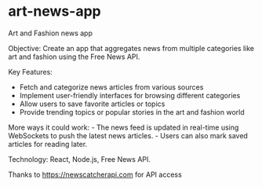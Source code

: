# art-news-app
Art and Fashion news app

Objective: Create an app that aggregates news from multiple categories like art and fashion using the Free News API.

Key Features:
   - Fetch and categorize news articles from various sources
   - Implement user-friendly interfaces for browsing different categories
   - Allow users to save favorite articles or topics
   - Provide trending topics or popular stories in the art and fashion world

More ways it could work:
 	- The news feed is updated in real-time using WebSockets to push the latest news articles.
 	- Users can also mark saved articles for reading later.

Technology: React, Node.js, Free News API.


Thanks to https://newscatcherapi.com for API access
